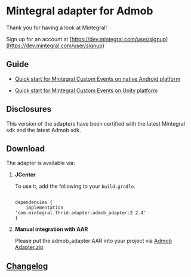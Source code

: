 # Mintegral adapter for Admob

Thank you for having a look at Mintegral! 

Sign up for an account at [https://dev.mintegral.com/user/signup](https://dev.mintegral.com/user/signup)


## Guide

- [Quick start for Mintegral Custom Events on native Android platform](http://cdn-adn.rayjump.com/cdn-adn/v2/markdown_v2/index.html?file=sdk-m_sdk_admob-android&lang=en)


- [Quick start for Mintegral Custom Events on Unity platform](http://cdn-adn.rayjump.com/cdn-adn/v2/markdown_v2/index.html?file=sdk-m_sdk_admob-unity&lang=en) 


## Disclosures

This version of the adapters have been certified with the latest Mintegral sdk and the latest Admob sdk.

## Download

The adapter is available via:

1. **JCenter**
    
    To use it, add the following to your `build.gradle`.
    
    ```

    dependencies {
        implementation 'com.mintegral.thrid.adapter:admob_adapter:2.2.4'
    }
    ```

2. **Manual integration with AAR**

	Please put the admob_adapter AAR into your project via [Admob Adapter.zip](https://github.com/Mintegral-official/mintegral_admob_adapter_android/archive/master.zip)

## [Changelog](./CHANGELOG.md)


